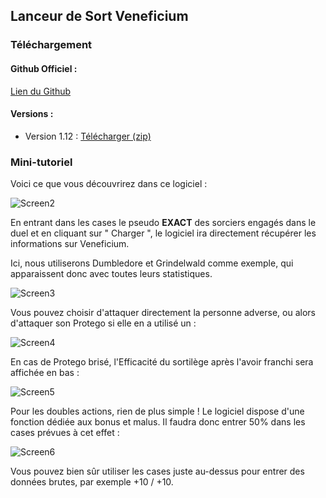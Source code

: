 ## Lanceur de Sort Veneficium

### Téléchargement

#### Github Officiel : 

[Lien du Github](https://github.com/Miyuun/VeneficiumLanceurDeSort)

#### Versions :

- Version 1.12 : [Télécharger (zip)](https://github.com/Miyuun/VeneficiumLanceurDeSort/raw/master/Versions/VeneficiumLanceurDeSort%201.12.zip)

### Mini-tutoriel

Voici ce que vous découvrirez dans ce logiciel :

![Screen2](https://i.servimg.com/u/f59/19/68/96/08/screen12.png)

En entrant dans les cases le pseudo **EXACT** des sorciers engagés dans le duel et en cliquant sur " Charger ", le logiciel ira directement récupérer les informations sur Veneficium.

Ici, nous utiliserons Dumbledore et Grindelwald comme exemple, qui apparaissent donc avec toutes leurs statistiques.

![Screen3](https://i.servimg.com/u/f59/19/68/96/08/screen13.png)

Vous pouvez choisir d'attaquer directement la personne adverse, ou alors d'attaquer son Protego si elle en a utilisé un :

![Screen4](https://i.servimg.com/u/f59/19/68/96/08/screen16.png)

En cas de Protego brisé, l'Efficacité du sortilège après l'avoir franchi sera affichée en bas :

![Screen5](https://i.servimg.com/u/f59/19/68/96/08/screen17.png)

Pour les doubles actions, rien de plus simple ! Le logiciel dispose d'une fonction dédiée aux bonus et malus. Il faudra donc entrer 50% dans les cases prévues à cet effet : 

![Screen6](https://i.servimg.com/u/f59/19/68/96/08/screen18.png)

Vous pouvez bien sûr utiliser les cases juste au-dessus pour entrer des données brutes, par exemple +10 / +10.

